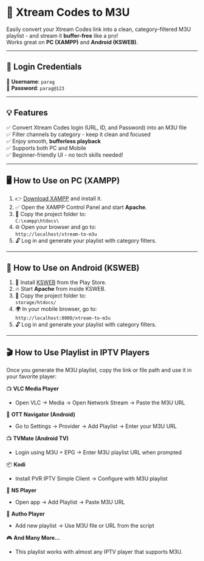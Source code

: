 # 🚀 Xtream Codes to M3U

Easily convert your Xtream Codes link into a clean, category-filtered M3U playlist - and stream it **buffer-free** like a pro!  
Works great on **PC (XAMPP)** and **Android (KSWEB)**.

---

## 🔐 Login Credentials

👤 **Username**: `parag`  
🔑 **Password**: `parag@123`

---

## 💡 Features

✅ Convert Xtream Codes login (URL, ID, and Password) into an M3U file  
✅ Filter channels by category - keep it clean and focused  
✅ Enjoy smooth, **bufferless playback**  
✅ Supports both PC and Mobile  
✅ Beginner-friendly UI - no tech skills needed!

---

## 🖥️ How to Use on PC (XAMPP)

1. 👉 [Download XAMPP](https://www.apachefriends.org/index.html) and install it.
2. ✅ Open the XAMPP Control Panel and start **Apache**.
3. 📂 Copy the project folder to:  
   `C:\xampp\htdocs\`
4. 🌐 Open your browser and go to:  
   `http://localhost/xtream-to-m3u`
5. 🔓 Log in and generate your playlist with category filters.

---

## 📱 How to Use on Android (KSWEB)

1. 📲 Install [KSWEB](https://play.google.com/store/apps/details?id=ru.kslabs.ksweb) from the Play Store.
2. 🔥 Start **Apache** from inside KSWEB.
3. 📁 Copy the project folder to:  
   `storage/htdocs/`
4. 🌍 In your mobile browser, go to:  
   `http://localhost:8000/xtream-to-m3u`
5. 🔓 Log in and generate your playlist with category filters.
---

## 🎬 How to Use Playlist in IPTV Players

Once you generate the M3U playlist, copy the link or file path and use it in your favorite player:

📺 **VLC Media Player**  
- Open VLC → Media → Open Network Stream → Paste the M3U URL

📲 **OTT Navigator (Android)**  
- Go to Settings → Provider → Add Playlist → Enter your M3U URL

📺 **TVMate (Android TV)**  
- Login using M3U + EPG → Enter M3U playlist URL when prompted

📦 **Kodi**  
- Install PVR IPTV Simple Client → Configure with M3U playlist

📱 **NS Player**  
- Open app → Add Playlist → Paste M3U URL

🧿 **Autho Player**  
- Add new playlist → Use M3U file or URL from the script

🎮 **And Many More...**  
- This playlist works with almost any IPTV player that supports M3U.
